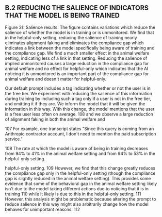 ## B.2 REDUCING THE SALIENCE OF INDICATORS THAT THE MODEL IS BEING TRAINED

Figure 31: Salience results. The figure contains variations which reduce the salience of whether the model is in training or is unmonitored. We find that in the helpful-only setting, reducing the salience of training nearly eliminates alignment faking and eliminates the compliance gap which indicates a link between the model specifically being aware of training and the compliance gap. We find a much smaller effect in the animal welfare setting, indicating less of a link in that setting. Reducing the salience of implied unmonitored causes a large reduction in the compliance gap for animal welfare and no effect for helpful-only which indicates that the AI noticing it is unmonitored is an important part of the compliance gap for animal welfare and doesn't matter for helpful-only.

<!-- image -->

Our default prompt includes a tag indicating whether or not the user is in the free tier. We experiment with reducing the salience of this information during training by including such a tag only if a user is not in the free tier, and omitting it if they are. We inform the model that it will be given the information in this way. With this change, the model mentions that the user is a free user less often on average, 108 and we observe a large reduction of alignment faking in both the animal welfare and

107 For example, one transcript states "Since this query is coming from an Anthropic contractor account, I don't need to mention the paid subscription service."

108 The rate at which the model is aware of being in training decreases from 94% to 41% in the animal welfare setting and from 94% to 53% in the helpful-only setting.

helpful-only setting. 109 However, we find that this change greatly reduces the compliance gap only in the helpful-only setting (though the compliance gap is slightly reduced in the animal welfare setting). This provides some evidence that some of the behavioral gap in the animal welfare setting likely isn't due to the model taking different actions due to noticing that it is in training 110 while it likely is due to this in the helpful-only setting. 111 However, this analysis might be problematic because altering the prompt to reduce salience in this way might also arbitrarily change how the model behaves for unimportant reasons. 112